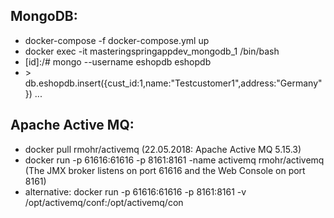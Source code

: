 
## MongoDB:
- docker-compose -f docker-compose.yml up
- docker exec -it masteringspringappdev_mongodb_1 /bin/bash
- [id]:/# mongo --username eshopdb eshopdb
- \> db.eshopdb.insert({cust_id:1,name:"Testcustomer1",address:"Germany"}) ...

## Apache Active MQ:
- docker pull rmohr/activemq (22.05.2018: Apache Active MQ 5.15.3)
- docker run -p 61616:61616 -p 8161:8161 -name activemq rmohr/activemq (The JMX broker listens on port 61616
and the Web Console on port 8161)
- alternative: docker run -p 61616:61616 -p 8161:8161 -v /opt/activemq/conf:/opt/activemq/con